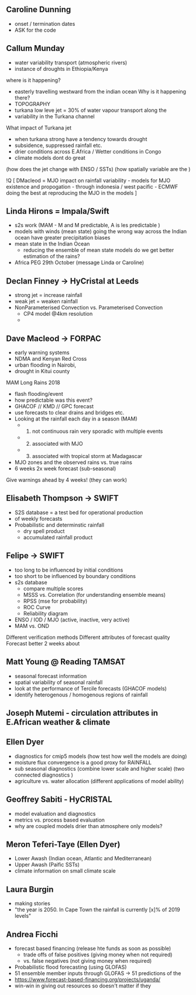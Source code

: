 Caroline Dunning
----------------
- onset / termination dates
- ASK for the code

Callum Munday
--------------
- water variability transport (atmospheric rivers)
- instance of droughts in Ethiopia/Kenya

where is it happening?
- easterly travelling westward from the indian ocean
Why is it happening there?
- TOPOGRAPHY
- turkana low leve jet = 30% of water vapour transport along the
- variability in the Turkana channel

What impact of Turkana jet
- when turkana strong have a tendency towards drought
- subsidence, suppressed rainfall etc.
- drier conditions across E.Africa / Wetter conditions in Congo
- climate models dont do great

(how does the jet change with ENSO / SSTs)
(how spatially variable are the )

!Q [
    DMacleod = MJO impact on rainfall variability
    - models for MJO existence and propogation
    - through indonesia / west pacific
    - ECMWF doing the best at reproducing the MJO in the models
]

Linda Hirons = Impala/Swift
------------
- s2s work (MAM - M and M predictable, A is les predictable )
- models with winds (mean state) going the wrong way across the Indian ocean have greater precipitation biases
- mean state in the Indian Ocean
    - reducing the ensemble of mean state models do we get better estimation of the rains?
- Africa PEG 29th October (message Linda or Caroline)

Declan Finney -> HyCristal at Leeds
-------------
- strong jet = increase rainfall
- weak jet = weaken rainfall
- NonParameterised Convection vs. Parameterised Convection
    - CP4 model @4km resolution
    -

Dave Macleod -> FORPAC
-------------
- early warning systems
- NDMA and Kenyan Red Cross
- urban flooding in Nairobi,
- drought in Kitui county

MAM Long Rains 2018
- flash flooding/event
- how predictable was this event?
- GHACOF // KMD // GPC forecast
- use forecasts to clear drains and bridges etc.
- Looking at the rainfall each day in a season (MAM)
    - 1) not continuous rain very sporadic with multiple events
    - 2) associated with MJO
    - 3) associated with tropical storm at Madagascar
- MJO zones and the observed rains vs. true rains
- 6 weeks 2x week forecast (sub-seasonal)

Give warnings ahead by 4 weeks! (they can work)

Elisabeth Thompson -> SWIFT
------------------
- S2S database = a test bed for operational production
- of weekly forecasts
- Probabilistic and determinstic rainfall
    - dry spell product
    - accumulated rainfall product

Felipe -> SWIFT
-------------
- too long to be influenced by initial conditions
- too short to be influenced by boundary conditions
- s2s database
    - compare multiple scores
    - MSSS vs. Correlation (for understanding ensemble means)
    - RPSS (mse for probability)
    - ROC Curve
    - Reliability diagram
- ENSO / IOD / MJO (active, inactive, very active)
- MAM vs. OND

Different verification methods
Different attributes of forecast quality
Forecast better 2 weeks about

Matt Young @ Reading TAMSAT
----------
- seasonal forecast information
- spatial variability of seasonal rainfall
- look at the performance of Tercile forecasts (GHACOF models)
- identify heterogenous / homogenous regions of rainfall

Joseph Mutemi - circulation attributes in E.African weather & climate
--------------

Ellen Dyer
----------
- diagnostics for cmip5 models (how test how well the models are doing)
- moisture flux convergence is a good proxy for RAINFALL
- sub seasonal diagnostics
    (combine lower scale and higher scale)
    (two connected diagnostics )
- agriculture vs. water allocation (different applications of model ability)

Geoffrey Sabiti - HyCRISTAL
---------------
- model evaluation and diagnostics
- metrics vs. process based evaluation
- why are coupled models drier than atmosphere only models?

Meron Teferi-Taye (Ellen Dyer)
-----------------
- Lower Awash (Indian ocean, Atlantic and Mediterranean)
- Upper Awash (Paific SSTs)
- climate information on small climate scale

Laura Burgin
------------
- making stories
- "the year is 2050. In Cape Town the rainfall is currently [x]% of 2019 levels"

Andrea Ficchi
-------------
- forecast based financing (release hte funds as soon as possible)
    - trade offs of false positives (giving money when not required)
    - vs. false negatives (not giving money when required)
- Probabilistic flood forecasting (using GLOFAS)
- 51 ensemble member inputs through GLOFAS -> 51 predictions of the
- https://www.forecast-based-financing.org/projects/uganda/
- win-win in giving out resources so doesn't matter if they

<!--  -->




<!--  -->
